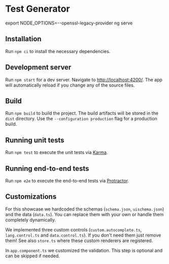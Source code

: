 # Test Generator

export NODE_OPTIONS=--openssl-legacy-provider
ng serve




## Installation

Run `npm ci` to install the necessary dependencies.

## Development server

Run `npm start` for a dev server. Navigate to [http://localhost:4200/](http://localhost:4200/). The app will automatically reload if you change any of the source files.

## Build

Run `npm build` to build the project. The build artifacts will be stored in the `dist` directory. Use the `--configuration production` flag for a production build.

## Running unit tests

Run `npm test` to execute the unit tests via [Karma](https://karma-runner.github.io).

## Running end-to-end tests

Run `npm e2e` to execute the end-to-end tests via [Protractor](http://www.protractortest.org/).

## Customizations

For this showcase we hardcoded the schemas (`schema.json`, `uischema.json`) and the data (`data.ts`). You can replace them with your own or handle them completely dynamically.

We implemented three custom controls (`custom.autocomplete.ts`, `lang.control.ts` and `data.control.ts`). If you don't need them just remove them! See also `store.ts` where these custom renderers are registered.

In `app.component.ts` we customized the validation. This step is optional and can be skipped if needed.
